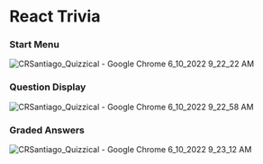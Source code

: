 # React Trivia 

### Start Menu
![CRSantiago_Quizzical - Google Chrome 6_10_2022 9_22_22 AM](https://user-images.githubusercontent.com/42612374/173075724-8575332b-7f87-4563-96fc-bc84e30b60a0.png)

### Question Display
![CRSantiago_Quizzical - Google Chrome 6_10_2022 9_22_58 AM](https://user-images.githubusercontent.com/42612374/173075825-9816613f-ff7f-455b-8538-d92b40a9f5ae.png)

### Graded Answers
![CRSantiago_Quizzical - Google Chrome 6_10_2022 9_23_12 AM](https://user-images.githubusercontent.com/42612374/173075923-dd9f3542-5fd6-4aa5-84f0-71635ef864c4.png)
